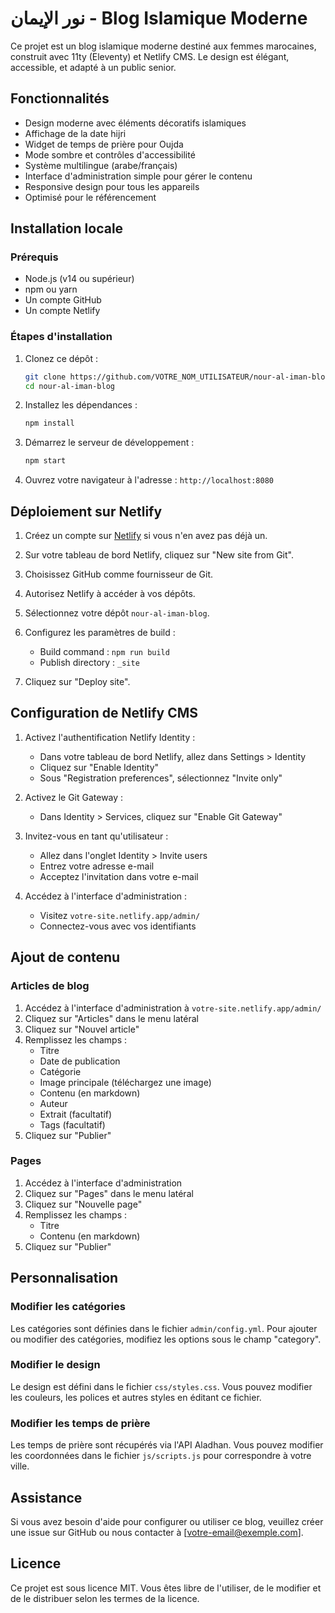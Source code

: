 # نور الإيمان - Blog Islamique Moderne

Ce projet est un blog islamique moderne destiné aux femmes marocaines, construit avec 11ty (Eleventy) et Netlify CMS. Le design est élégant, accessible, et adapté à un public senior.

## Fonctionnalités

- Design moderne avec éléments décoratifs islamiques
- Affichage de la date hijri
- Widget de temps de prière pour Oujda
- Mode sombre et contrôles d'accessibilité
- Système multilingue (arabe/français)
- Interface d'administration simple pour gérer le contenu
- Responsive design pour tous les appareils
- Optimisé pour le référencement

## Installation locale

### Prérequis

- Node.js (v14 ou supérieur)
- npm ou yarn
- Un compte GitHub
- Un compte Netlify

### Étapes d'installation

1. Clonez ce dépôt :
   ```bash
   git clone https://github.com/VOTRE_NOM_UTILISATEUR/nour-al-iman-blog.git
   cd nour-al-iman-blog
   ```

2. Installez les dépendances :
   ```bash
   npm install
   ```

3. Démarrez le serveur de développement :
   ```bash
   npm start
   ```

4. Ouvrez votre navigateur à l'adresse : `http://localhost:8080`

## Déploiement sur Netlify

1. Créez un compte sur [Netlify](https://www.netlify.com/) si vous n'en avez pas déjà un.

2. Sur votre tableau de bord Netlify, cliquez sur "New site from Git".

3. Choisissez GitHub comme fournisseur de Git.

4. Autorisez Netlify à accéder à vos dépôts.

5. Sélectionnez votre dépôt `nour-al-iman-blog`.

6. Configurez les paramètres de build :
   - Build command : `npm run build`
   - Publish directory : `_site`

7. Cliquez sur "Deploy site".

## Configuration de Netlify CMS

1. Activez l'authentification Netlify Identity :
   - Dans votre tableau de bord Netlify, allez dans Settings > Identity
   - Cliquez sur "Enable Identity"
   - Sous "Registration preferences", sélectionnez "Invite only"

2. Activez le Git Gateway :
   - Dans Identity > Services, cliquez sur "Enable Git Gateway"

3. Invitez-vous en tant qu'utilisateur :
   - Allez dans l'onglet Identity > Invite users
   - Entrez votre adresse e-mail
   - Acceptez l'invitation dans votre e-mail

4. Accédez à l'interface d'administration :
   - Visitez `votre-site.netlify.app/admin/`
   - Connectez-vous avec vos identifiants

## Ajout de contenu

### Articles de blog

1. Accédez à l'interface d'administration à `votre-site.netlify.app/admin/`
2. Cliquez sur "Articles" dans le menu latéral
3. Cliquez sur "Nouvel article"
4. Remplissez les champs :
   - Titre
   - Date de publication
   - Catégorie
   - Image principale (téléchargez une image)
   - Contenu (en markdown)
   - Auteur
   - Extrait (facultatif)
   - Tags (facultatif)
5. Cliquez sur "Publier"

### Pages

1. Accédez à l'interface d'administration
2. Cliquez sur "Pages" dans le menu latéral
3. Cliquez sur "Nouvelle page"
4. Remplissez les champs :
   - Titre
   - Contenu (en markdown)
5. Cliquez sur "Publier"

## Personnalisation

### Modifier les catégories

Les catégories sont définies dans le fichier `admin/config.yml`. Pour ajouter ou modifier des catégories, modifiez les options sous le champ "category".

### Modifier le design

Le design est défini dans le fichier `css/styles.css`. Vous pouvez modifier les couleurs, les polices et autres styles en éditant ce fichier.

### Modifier les temps de prière

Les temps de prière sont récupérés via l'API Aladhan. Vous pouvez modifier les coordonnées dans le fichier `js/scripts.js` pour correspondre à votre ville.

## Assistance

Si vous avez besoin d'aide pour configurer ou utiliser ce blog, veuillez créer une issue sur GitHub ou nous contacter à [votre-email@exemple.com].

## Licence

Ce projet est sous licence MIT. Vous êtes libre de l'utiliser, de le modifier et de le distribuer selon les termes de la licence.
